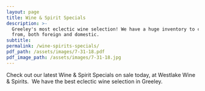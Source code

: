 ```yaml
---
layout: page
title: Wine & Spirit Specials
description: >-
  Greeley's most eclectic wine selection! We have a huge inventory to choose
  from, both foreign and domestic.
subtitle:
permalink: /wine-spirits-specials/
pdf_path: /assets/images/7-31-18.pdf
pdf_image_path: /assets/images/7-31-18.jpg
---
```


Check out our latest Wine & Spirit Specials on sale today, at Westlake Wine & Spirits.  We have the best eclectic wine selection in Greeley.